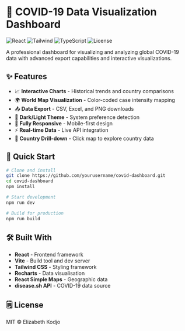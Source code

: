 # 🦠 COVID-19 Data Visualization Dashboard

![React](https://img.shields.io/badge/React-18.2.0-blue)
![Tailwind](https://img.shields.io/badge/Tailwind-CSS-38B2AC)
![TypeScript](https://img.shields.io/badge/TypeScript-Ready-3178C6)
![License](https://img.shields.io/badge/License-MIT-green)

A professional dashboard for visualizing and analyzing global COVID-19 data with advanced export capabilities and interactive visualizations.

## ✨ Features

- 📈 **Interactive Charts** - Historical trends and country comparisons
- 🌍 **World Map Visualization** - Color-coded case intensity mapping
- 📤 **Data Export** - CSV, Excel, and PNG downloads
- 🌙 **Dark/Light Theme** - System preference detection
- 📱 **Fully Responsive** - Mobile-first design
- ⚡ **Real-time Data** - Live API integration
- 🎯 **Country Drill-down** - Click map to explore country data

## 🚀 Quick Start

```bash
# Clone and install
git clone https://github.com/yourusername/covid-dashboard.git
cd covid-dashboard
npm install

# Start development
npm run dev

# Build for production
npm run build
```

## 🛠️ Built With

- **React** - Frontend framework
- **Vite** - Build tool and dev server
- **Tailwind CSS** - Styling framework
- **Recharts** - Data visualisation
- **React Simple Maps** - Geographic data
- **disease.sh API** - COVID-19 data source

## 🗒️ License

MIT ©️ Elizabeth Kodjo

